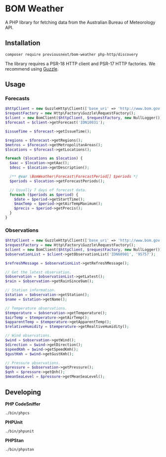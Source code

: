 # BOM Weather

A PHP library for fetching data from the Australian Bureau of Meteorology API.

## Installation

```
composer require previousnext/bom-weather php-http/discovery
```

The library requires a PSR-18 HTTP client and PSR-17 HTTP factories. We recommend using [Guzzle](https://docs.guzzlephp.org/en/stable/).

## Usage

### Forecasts

```php
$httpClient = new GuzzleHttp\Client(['base_uri' => 'http://www.bom.gov.au/']);
$requestFactory = new Http\Factory\Guzzle\RequestFactory();
$client = new BomClient($httpClient, $requestFactory, new NullLogger());
$forecast = $client->getForecast('IDN10031');

$issueTime = $forecast->getIssueTime();

$regions = $forecast->getRegions();
$metros = $forecast->getMetropolitanAreas();
$locations = $forecast->getLocations();

foreach ($locations as $location) {
  $aac = $location->getAac();
  $desc = $location->getDescription();

  /** @var \BomWeather\Forecast\ForecastPeriod[] $periods */
  $periods = $location->getForecastPeriods();

  // Usually 7 days of forecast data.
  foreach ($periods as $period) {
    $date = $period->getStartTime();
    $maxTemp = $period->getAirTempMaximum();
    $precis = $period->getPrecis();
  }
}

```

### Observations

```php
$httpClient = new GuzzleHttp\Client(['base_uri' => 'http://www.bom.gov.au/']);
$requestFactory = new Http\Factory\Guzzle\RequestFactory();
$client = new BomClient($httpClient, $requestFactory, new NullLogger());
$observationList = $client->getObservationList('IDN60901', '95757');

$refreshMessage = $observationList->getRefreshMessage();

// Get the latest observation.
$observation = $observationList->getLatest();
$rain = $observation->getRainSince9am();

// Station information.
$station = $observation->getStation();
$name = $station->getName();

// Temperature observations.
$temperature = $observation->getTemperature();
$airTemp = $temperature->getAirTemp();
$apparentTemp = $temperature->getApparentTemp();
$relativeHumidity = $temperature->getRealtiveHumidity();

// Wind observations.
$wind = $observation->getWind();
$direction = $wind->getDirection();
$speedKmh = $wind->getSpeedKmh();
$gustKmh = $wind->getGustKmh();

// Pressure observations.
$pressure = $observation->getPressure();
$qnh = $pressure->getQnh();
$meanSeaLevel = $pressure->getMeanSeaLevel();
```

## Developing

**PHP CodeSniffer**
```
./bin/phpcs
```

**PHPUnit**

```
./bin/phpunit
```

**PHPStan**

```
./bin/phpstan
```
